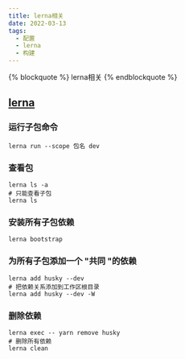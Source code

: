 ```yaml
---
title: lerna相关
date: 2022-03-13
tags:
  - 配置
  - lerna
  - 构建
---
```


{% blockquote %} lerna相关 {% endblockquote %}

<!--more-->

## [lerna](https://github.com/lerna/lerna)

### 运行子包命令

```shell
lerna run --scope 包名 dev
```

### 查看包

```shell
lerna ls -a
# 只能查看子包
lerna ls
```

### 安装所有子包依赖

```shell
lerna bootstrap 
```

### 为所有子包添加一个 "共同 "的依赖

```shell
lerna add husky --dev 
# 把依赖关系添加到工作区根目录
lerna add husky --dev -W 
```

### 删除依赖

```shell
lerna exec -- yarn remove husky
# 删除所有依赖
lerna clean
```
